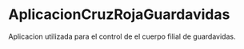 # AplicacionCruzRojaGuardavidas
Aplicacion utilizada para el control de el cuerpo filial de guardavidas.
